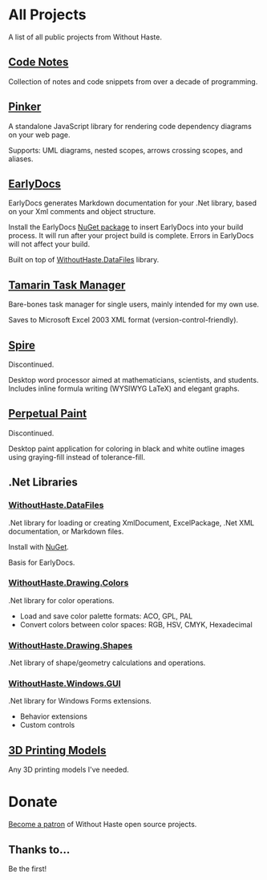 # All Projects

A list of all public projects from Without Haste.

## [Code Notes](http://withouthaste.com/)

Collection of notes and code snippets from over a decade of programming.

## [Pinker](https://github.com/WithoutHaste/Pinker)

A standalone JavaScript library for rendering code dependency diagrams on your web page.

Supports: UML diagrams, nested scopes, arrows crossing scopes, and aliases.

## [EarlyDocs](https://github.com/WithoutHaste/EarlyDocs)

EarlyDocs generates Markdown documentation for your .Net library, based on your Xml comments and object structure.

Install the EarlyDocs [NuGet package](https://www.nuget.org/packages/EarlyDocs/) to insert EarlyDocs into your build process. It will run after your project build is complete. Errors in EarlyDocs will not affect your build.

Built on top of [WithoutHaste.DataFiles](https://github.com/WithoutHaste/WithoutHaste.DataFiles) library.

## [Tamarin Task Manager](https://github.com/WithoutHaste/TamarinTaskManager)

Bare-bones task manager for single users, mainly intended for my own use.

Saves to Microsoft Excel 2003 XML format (version-control-friendly).

## [Spire](https://github.com/WithoutHaste/Spire)

Discontinued.

Desktop word processor aimed at mathematicians, scientists, and students. Includes inline formula writing (WYSIWYG LaTeX) and elegant graphs.

## [Perpetual Paint](https://github.com/WithoutHaste/PerpetualPaint)

Discontinued.

Desktop paint application for coloring in black and white outline images using graying-fill instead of tolerance-fill.

## .Net Libraries

### [WithoutHaste.DataFiles](https://github.com/WithoutHaste/WithoutHaste.DataFiles)

.Net library for loading or creating XmlDocument, ExcelPackage, .Net XML documentation, or Markdown files.

Install with [NuGet](https://www.nuget.org/packages/WithoutHaste.DataFiles/).

Basis for EarlyDocs.

### [WithoutHaste.Drawing.Colors](https://github.com/WithoutHaste/WithoutHaste.Drawing.Colors)

.Net library for color operations.
* Load and save color palette formats: ACO, GPL, PAL
* Convert colors between color spaces: RGB, HSV, CMYK, Hexadecimal

### [WithoutHaste.Drawing.Shapes](https://github.com/WithoutHaste/WithoutHaste.Drawing.Shapes)

.Net library of shape/geometry calculations and operations.

### [WithoutHaste.Windows.GUI](https://github.com/WithoutHaste/WithoutHaste.Windows.GUI)

.Net library for Windows Forms extensions.
* Behavior extensions
* Custom controls
	
## [3D Printing Models](https://github.com/WithoutHaste/Printing3D)

Any 3D printing models I've needed.

# Donate

[Become a patron](https://www.patreon.com/withouthaste) of Without Haste open source projects.

## Thanks to...

Be the first!

